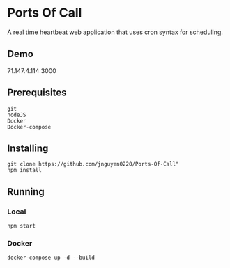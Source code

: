 # Ports Of Call
A real time heartbeat web application that uses cron syntax for scheduling.

## Demo
71.147.4.114:3000

## Prerequisites 
```
git
nodeJS
Docker
Docker-compose
```
## Installing
```
git clone https://github.com/jnguyen0220/Ports-Of-Call"
npm install
```

## Running 

### Local
```
npm start
```
### Docker
```
docker-compose up -d --build
```


